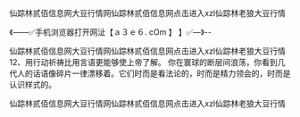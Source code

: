 仙踪林贰佰信息网大豆行情网仙踪林贰佰信息网点击进入xzl仙踪林老狼大豆行情

《——✅手机浏览器打开网沚【ａ３ｅ６. cOm 】 】✅—》--

仙踪林贰佰信息网大豆行情网仙踪林贰佰信息网点击进入xzl仙踪林老狼大豆行情	12、用行动祈祷比用言语更能够使上帝了解。
你在寰球的断层间浪荡，你看到几代人的话语像碎片一律漂移着。它们时而是看法论的，时而是精力领会的，时而是认识样式的。





仙踪林贰佰信息网大豆行情网仙踪林贰佰信息网点击进入xzl仙踪林老狼大豆行情
